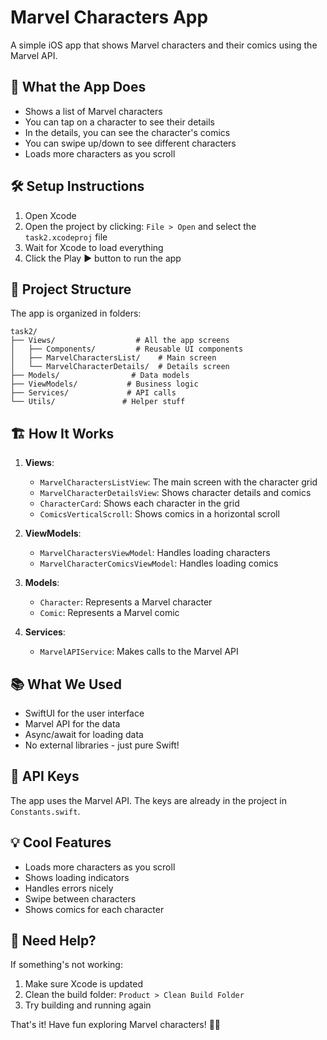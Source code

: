 # Marvel Characters App

A simple iOS app that shows Marvel characters and their comics using the Marvel API.

## 📱 What the App Does

- Shows a list of Marvel characters
- You can tap on a character to see their details
- In the details, you can see the character's comics
- You can swipe up/down to see different characters
- Loads more characters as you scroll

## 🛠 Setup Instructions

1. Open Xcode
2. Open the project by clicking: `File > Open` and select the `task2.xcodeproj` file
3. Wait for Xcode to load everything
4. Click the Play ▶️ button to run the app

## 📂 Project Structure

The app is organized in folders:

```
task2/
├── Views/                  # All the app screens
│   ├── Components/         # Reusable UI components
│   ├── MarvelCharactersList/    # Main screen
│   └── MarvelCharacterDetails/  # Details screen
├── Models/                # Data models
├── ViewModels/           # Business logic
├── Services/             # API calls
└── Utils/               # Helper stuff
```

## 🏗 How It Works

1. **Views**: 
   - `MarvelCharactersListView`: The main screen with the character grid
   - `MarvelCharacterDetailsView`: Shows character details and comics
   - `CharacterCard`: Shows each character in the grid
   - `ComicsVerticalScroll`: Shows comics in a horizontal scroll

2. **ViewModels**:
   - `MarvelCharactersViewModel`: Handles loading characters
   - `MarvelCharacterComicsViewModel`: Handles loading comics

3. **Models**:
   - `Character`: Represents a Marvel character
   - `Comic`: Represents a Marvel comic

4. **Services**:
   - `MarvelAPIService`: Makes calls to the Marvel API

## 📚 What We Used

- SwiftUI for the user interface
- Marvel API for the data
- Async/await for loading data
- No external libraries - just pure Swift!

## 🔑 API Keys

The app uses the Marvel API. The keys are already in the project in `Constants.swift`.

## 💡 Cool Features

- Loads more characters as you scroll
- Shows loading indicators
- Handles errors nicely
- Swipe between characters
- Shows comics for each character

## 🤔 Need Help?

If something's not working:
1. Make sure Xcode is updated
2. Clean the build folder: `Product > Clean Build Folder`
3. Try building and running again

That's it! Have fun exploring Marvel characters! 🦸‍♂️ 